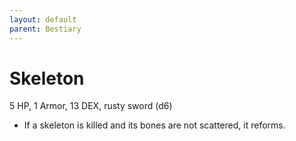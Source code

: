 ```yaml
---
layout: default
parent: Bestiary
---
```


# Skeleton

5 HP, 1 Armor, 13 DEX, rusty sword (d6)

- If a skeleton is killed and its bones are not scattered, it reforms.
